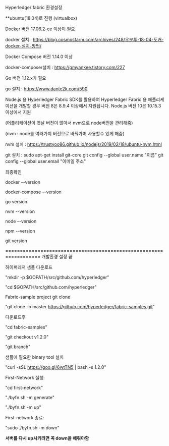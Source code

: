 Hyperledger fabric 환경설정

**ubuntu(18.04)로 진행 (virtualbox)


Docker 버전 17.06.2-ce 이상이 필요

docker 설치 : https://blog.cosmosfarm.com/archives/248/우분투-18-04-도커-docker-설치-방법/


Docker  Compose 버전 1.14.0 이상

docker-composer설치 : https://gmyankee.tistory.com/227


Go 버전 1.12.x가 필요

go 설치 : https://www.dante2k.com/590


Node.js 용 Hyperledger Fabric SDK를 활용하여 Hyperledger Fabric 용 애플리케이션을 개발할 경우 버전 8은 8.9.4 이상에서 지원됩니다. Node.js 버전 10은 10.15.3 이상에서 지원

(어플리케이션이 옛날 버전이 많아서 nvm으로 node버전을 관리해줌)

(nvm : node를 여러가지 버전으로 바꿔가며 사용할수 있게 해줌)

nvm 설치 : https://trustyoo86.github.io/nodejs/2019/02/18/ubuntu-nvm.html



git 설치 : 
sudo apt-get install git-core 
git config --global user.name "이름" 
git config --global user.email "이메일 주소"





최종확인

docker --version

docker-compose --version

go version

nvm --version

node --version

npm --version

git version

================================================================== 개발환경 설정 끝



하이퍼레저 샘플 다운로드

"mkdir -p $GOPATH/src/github.com/hyperledger"

"cd $GOPATH/src/github.com/hyperledger"

Fabric-sample project git clone

"git clone -b master https://github.com/hyperledger/fabric-samples.git"


다운로드후

"cd fabric-samples"

"git checkout v1.2.0"

"git branch"

샘플에 필요한 binary tool 설치

"curl -sSL https://goo.gl/6wtTN5 | bash -s 1.2.0"


First-Network 실행:

"cd first-network"

"./byfn.sh -m generate"

"./byfn.sh -m up"


First-network 종료:

"sudo ./byfn.sh -m down"



**서버를 다시 up시키려면 꼭 down을 해줘야함**




